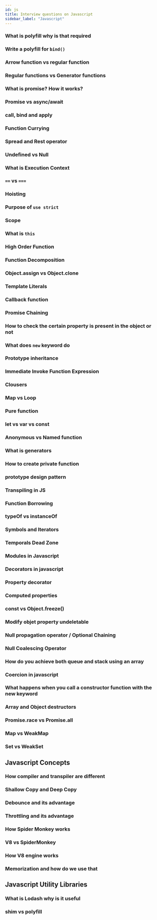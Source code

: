 ```yaml
---
id: js
title: Interview questions on Javascript
sidebar_label: "Javascript"
---
```




### What is polyfill why is that required
### Write a polyfill for `bind()`
### Arrow function vs regular function
### Regular functions vs Generator functions
### What is promise? How it works?
### Promise vs async/await
### call, bind and apply
### Function Currying
### Spread and Rest operator
### Undefined vs Null
### What is Execution Context
### `==` vs `===`
### Hoisting 
### Purpose of `use strict`
### Scope
### What is `this`
### High Order Function
### Function Decomposition 
### Object.assign vs Object.clone 
### Template Literals
### Callback function 
### Promise Chaining 
### How to check the certain property is present in the object or not 
### What does `new` keyword do
### Prototype inheritance
### Immediate Invoke Function Expression
### Clousers
### Map vs Loop
### Pure function 
### let vs var vs const
### Anonymous vs Named function 
### What is generators
### How to create private function 
### prototype design pattern
### Transpiling in JS
### Function Borrowing
### typeOf vs instanceOf
### Symbols and Iterators
### Temporals Dead Zone
### Modules in Javascript
### Decorators in javascript
### Property decorator
### Computed properties 
### const vs Object.freeze()
### Modify objet property undeletable
### Null propagation operator / Optional Chaining
### Null Coalescing Operator
### How do you achieve both queue and stack using an array
### Coercion in javascript 
### What happens when you call a constructor function with the new keyword
### Array and Object destructors
### Promise.race vs Promise.all
### Map vs WeakMap
### Set vs WeakSet


## Javascript Concepts

### How compiler and transpiler are different 
### Shallow Copy and Deep Copy
### Debounce and its advantage
### Throttling and its advantage
### How Spider Monkey works
### V8 vs SpiderMonkey
### How V8 engine works
### Memorization and how do we use that

## Javascript Utility Libraries

### What is Lodash why is it useful
### shim vs polyfill